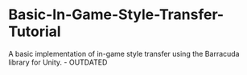 # Basic-In-Game-Style-Transfer-Tutorial
  A basic implementation of in-game style transfer using the Barracuda library for Unity. - OUTDATED 
